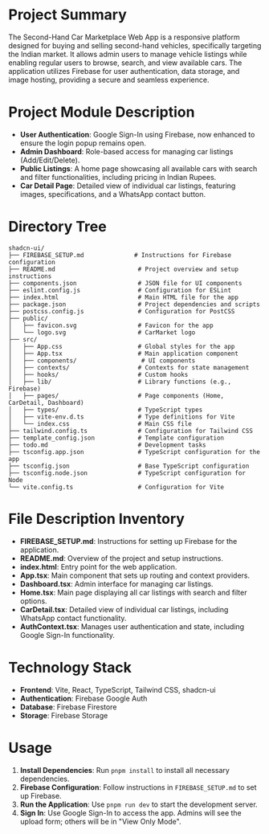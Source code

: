 # Project Summary
The Second-Hand Car Marketplace Web App is a responsive platform designed for buying and selling second-hand vehicles, specifically targeting the Indian market. It allows admin users to manage vehicle listings while enabling regular users to browse, search, and view available cars. The application utilizes Firebase for user authentication, data storage, and image hosting, providing a secure and seamless experience.

# Project Module Description
- **User Authentication**: Google Sign-In using Firebase, now enhanced to ensure the login popup remains open.
- **Admin Dashboard**: Role-based access for managing car listings (Add/Edit/Delete).
- **Public Listings**: A home page showcasing all available cars with search and filter functionalities, including pricing in Indian Rupees.
- **Car Detail Page**: Detailed view of individual car listings, featuring images, specifications, and a WhatsApp contact button.

# Directory Tree
```
shadcn-ui/
├── FIREBASE_SETUP.md              # Instructions for Firebase configuration
├── README.md                       # Project overview and setup instructions
├── components.json                 # JSON file for UI components
├── eslint.config.js                # Configuration for ESLint
├── index.html                      # Main HTML file for the app
├── package.json                    # Project dependencies and scripts
├── postcss.config.js               # Configuration for PostCSS
├── public/
│   ├── favicon.svg                 # Favicon for the app
│   └── logo.svg                    # CarMarket logo
├── src/
│   ├── App.css                     # Global styles for the app
│   ├── App.tsx                     # Main application component
│   ├── components/                  # UI components
│   ├── contexts/                   # Contexts for state management
│   ├── hooks/                      # Custom hooks
│   ├── lib/                        # Library functions (e.g., Firebase)
│   ├── pages/                      # Page components (Home, CarDetail, Dashboard)
│   ├── types/                      # TypeScript types
│   ├── vite-env.d.ts               # Type definitions for Vite
│   └── index.css                   # Main CSS file
├── tailwind.config.ts              # Configuration for Tailwind CSS
├── template_config.json            # Template configuration
├── todo.md                         # Development tasks
├── tsconfig.app.json               # TypeScript configuration for the app
├── tsconfig.json                   # Base TypeScript configuration
├── tsconfig.node.json              # TypeScript configuration for Node
└── vite.config.ts                  # Configuration for Vite
```

# File Description Inventory
- **FIREBASE_SETUP.md**: Instructions for setting up Firebase for the application.
- **README.md**: Overview of the project and setup instructions.
- **index.html**: Entry point for the web application.
- **App.tsx**: Main component that sets up routing and context providers.
- **Dashboard.tsx**: Admin interface for managing car listings.
- **Home.tsx**: Main page displaying all car listings with search and filter options.
- **CarDetail.tsx**: Detailed view of individual car listings, including WhatsApp contact functionality.
- **AuthContext.tsx**: Manages user authentication and state, including Google Sign-In functionality.

# Technology Stack
- **Frontend**: Vite, React, TypeScript, Tailwind CSS, shadcn-ui
- **Authentication**: Firebase Google Auth
- **Database**: Firebase Firestore
- **Storage**: Firebase Storage

# Usage
1. **Install Dependencies**: Run `pnpm install` to install all necessary dependencies.
2. **Firebase Configuration**: Follow instructions in `FIREBASE_SETUP.md` to set up Firebase.
3. **Run the Application**: Use `pnpm run dev` to start the development server.
4. **Sign In**: Use Google Sign-In to access the app. Admins will see the upload form; others will be in "View Only Mode".
